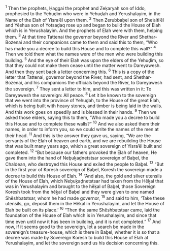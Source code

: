 <sup>1</sup> Then the prophets, Ḥaggai the prophet and Zeḵaryah son of Iddo, prophesied to the Yehuḏim who were in Yehuḏah and Yerushalayim, in the Name of the Elah of Yisra’ĕl upon them.
<sup>2</sup> Then Zerubbaḇel son of She’alti’ĕl and Yĕshua son of Yotsaḏaq rose up and began to build the House of Elah which is in Yerushalayim. And the prophets of Elah were with them, helping them.
<sup>3</sup> At that time Tattenai the governor beyond the River and Shethar-Bozenai and their companions came to them and said this to them, “Who has made you a decree to build this House and to complete this wall?”
<sup>4</sup> Then we told them what the names were of the men who were building this building.
<sup>5</sup> And the eye of their Elah was upon the elders of the Yehuḏim, so that they could not make them cease until the matter went to Dareyawesh. And then they sent back a letter concerning this.
<sup>6</sup> This is a copy of the letter that Tattenai, governor beyond the River, had sent, and Shethar-Bozenai, and his companions the officials beyond the River, to Dareyawesh the sovereign.
<sup>7</sup> They sent a letter to him, and this was written in it: To Dareyawesh the sovereign: All peace.
<sup>8</sup> Let it be known to the sovereign that we went into the province of Yehuḏah, to the House of the great Elah, which is being built with heavy stones, and timber is being laid in the walls. And this work goes on speedily and is blessed in their hands.
<sup>9</sup> Then we asked those elders, saying this to them, “Who made you a decree to build this House and to complete these walls?”
<sup>10</sup> And we also asked them their names, in order to inform you, so we could write the names of the men at their head.
<sup>11</sup> And this is the answer they gave us, saying, “We are the servants of the Elah of heaven and earth, and we are rebuilding the House that was built many years ago, which a great sovereign of Yisra’ĕl built and completed.
<sup>12</sup> “But because our fathers provoked the Elah of heaven, He gave them into the hand of Neḇuḵaḏnetstsar sovereign of Baḇel, the Chaldean, who destroyed this House and exiled the people to Baḇel.
<sup>13</sup> “But in the first year of Koresh sovereign of Baḇel, Koresh the sovereign made a decree to build this House of Elah.
<sup>14</sup> “And also, the gold and silver utensils of the House of Elah, which Neḇuḵaḏnetstsar had taken from the Hĕḵal that was in Yerushalayim and brought to the hĕḵal of Baḇel, those Sovereign Koresh took from the hĕḵal of Baḇel and they were given to one named Shĕshbatstsar, whom he had made governor,
<sup>15</sup> and said to him, ‘Take these utensils, go, deposit them in the Hĕḵal in Yerushalayim, and let the House of Elah be built on its place.’
<sup>16</sup> “Then the same Shĕshbatstsar came, laid the foundation of the House of Elah which is in Yerushalayim, and since that time even until now it has been in building, and it is not completed.”
<sup>17</sup> And now, if it seems good to the sovereign, let a search be made in the sovereign’s treasure-house, which is there in Baḇel, whether it is so that a decree was made by Sovereign Koresh to build this House of Elah at Yerushalayim, and let the sovereign send us his decision concerning this.
